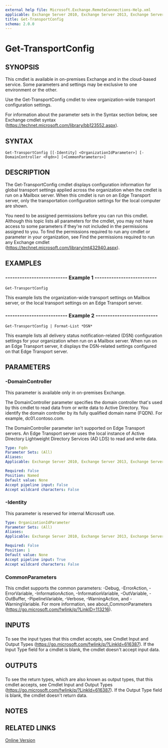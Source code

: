 ```yaml
---
external help file: Microsoft.Exchange.RemoteConnections-Help.xml
applicable: Exchange Server 2010, Exchange Server 2013, Exchange Server 2016, Exchange Online
title: Get-TransportConfig
schema: 2.0.0
---
```


# Get-TransportConfig

## SYNOPSIS
This cmdlet is available in on-premises Exchange and in the cloud-based service. Some parameters and settings may be exclusive to one environment or the other.

Use the Get-TransportConfig cmdlet to view organization-wide transport configuration settings.

For information about the parameter sets in the Syntax section below, see Exchange cmdlet syntax (https://technet.microsoft.com/library/bb123552.aspx).

## SYNTAX

```
Get-TransportConfig [[-Identity] <OrganizationIdParameter>] [-DomainController <Fqdn>] [<CommonParameters>]
```

## DESCRIPTION
The Get-TransportConfig cmdlet displays configuration information for global transport settings applied across the organization when the cmdlet is run on a Mailbox server. When this cmdlet is run on an Edge Transport server, only the transportation configuration settings for the local computer are shown.

You need to be assigned permissions before you can run this cmdlet. Although this topic lists all parameters for the cmdlet, you may not have access to some parameters if they're not included in the permissions assigned to you. To find the permissions required to run any cmdlet or parameter in your organization, see Find the permissions required to run any Exchange cmdlet (https://technet.microsoft.com/library/mt432940.aspx).

## EXAMPLES

### -------------------------- Example 1 --------------------------
```
Get-TransportConfig
```

This example lists the organization-wide transport settings on Mailbox server, or the local transport settings on an Edge Transport server.

### -------------------------- Example 2 --------------------------
```
Get-TransportConfig | Format-List *DSN*
```

This example lists all delivery status notification-related (DSN) configuration settings for your organization when run on a Mailbox server. When run on an Edge Transport server, it displays the DSN-related settings configured on that Edge Transport server.

## PARAMETERS

### -DomainController
This parameter is available only in on-premises Exchange.

The DomainController parameter specifies the domain controller that's used by this cmdlet to read data from or write data to Active Directory. You identify the domain controller by its fully qualified domain name (FQDN). For example, dc01.contoso.com.

The DomainController parameter isn't supported on Edge Transport servers. An Edge Transport server uses the local instance of Active Directory Lightweight Directory Services (AD LDS) to read and write data.

```yaml
Type: Fqdn
Parameter Sets: (All)
Aliases:
Applicable: Exchange Server 2010, Exchange Server 2013, Exchange Server 2016, Exchange Online

Required: False
Position: Named
Default value: None
Accept pipeline input: False
Accept wildcard characters: False
```

### -Identity
This parameter is reserved for internal Microsoft use.

```yaml
Type: OrganizationIdParameter
Parameter Sets: (All)
Aliases:
Applicable: Exchange Server 2010, Exchange Server 2013, Exchange Server 2016, Exchange Online

Required: False
Position: 1
Default value: None
Accept pipeline input: True
Accept wildcard characters: False
```

### CommonParameters
This cmdlet supports the common parameters: -Debug, -ErrorAction, -ErrorVariable, -InformationAction, -InformationVariable, -OutVariable, -OutBuffer, -PipelineVariable, -Verbose, -WarningAction, and -WarningVariable. For more information, see about_CommonParameters (https://go.microsoft.com/fwlink/p/?LinkID=113216).

## INPUTS

###  
To see the input types that this cmdlet accepts, see Cmdlet Input and Output Types (https://go.microsoft.com/fwlink/p/?LinkId=616387). If the Input Type field for a cmdlet is blank, the cmdlet doesn't accept input data.

## OUTPUTS

###  
To see the return types, which are also known as output types, that this cmdlet accepts, see Cmdlet Input and Output Types (https://go.microsoft.com/fwlink/p/?LinkId=616387). If the Output Type field is blank, the cmdlet doesn't return data.

## NOTES

## RELATED LINKS

[Online Version](https://technet.microsoft.com/library/8f54a77c-7a5c-446f-b661-022c7e53f5c0.aspx)

